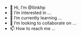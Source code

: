 - 👋 Hi, I’m @Ilinkhp
- 👀 I’m interested in ...
- 🌱 I’m currently learning ...
- 💞️ I’m looking to collaborate on ...
- 📫 How to reach me ...

<!---
Ilinkhp/Ilinkhp is a ✨ special ✨ repository because its `README.md` (this file) appears on your GitHub profile.
You can click the Preview link to take a look at your changes.
--->
